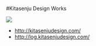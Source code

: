 #Kitasenju Design Works 

![](http://65.media.tumblr.com/a11c38f00f8069c5338f614b24eedf46/tumblr_oc1zkclape1t1xi2oo1_1280.png)

* <http://kitasenjudesign.com/>
* <http://log.kitasenjudesign.com/>


